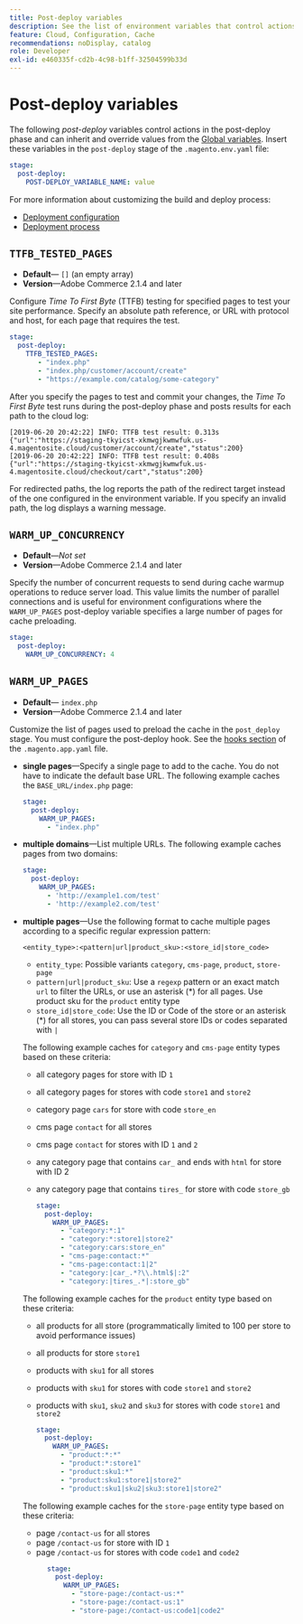```yaml
---
title: Post-deploy variables
description: See the list of environment variables that control actions in the Adobe Commerce on cloud infrastructure post-deploy phase.
feature: Cloud, Configuration, Cache
recommendations: noDisplay, catalog
role: Developer
exl-id: e460335f-cd2b-4c98-b1ff-32504599b33d
---
```

# Post-deploy variables

The following _post-deploy_ variables control actions in the post-deploy phase and can inherit and override values from the [Global variables](variables-global.md). Insert these variables in the `post-deploy` stage of the `.magento.env.yaml` file:

```yaml
stage:
  post-deploy:
    POST-DEPLOY_VARIABLE_NAME: value
```

For more information about customizing the build and deploy process:

- [Deployment configuration](configure-env-yaml.md)
- [Deployment process](../deploy/process.md)

## `TTFB_TESTED_PAGES`

-  **Default**— `[]` (an empty array)
-  **Version**—Adobe Commerce 2.1.4 and later

Configure _Time To First Byte_ (TTFB) testing for specified pages to test your site performance. Specify an absolute path reference, or URL with protocol and host, for each page that requires the test.

```yaml
stage:
  post-deploy:
    TTFB_TESTED_PAGES:
       - "index.php"
       - "index.php/customer/account/create"
       - "https://example.com/catalog/some-category"
```

After you specify the pages to test and commit your changes, the _Time To First Byte_ test runs during the post-deploy phase and posts results for each path to the cloud log:

```terminal
[2019-06-20 20:42:22] INFO: TTFB test result: 0.313s {"url":"https://staging-tkyicst-xkmwgjkwmwfuk.us-4.magentosite.cloud/customer/account/create","status":200}
[2019-06-20 20:42:22] INFO: TTFB test result: 0.408s {"url":"https://staging-tkyicst-xkmwgjkwmwfuk.us-4.magentosite.cloud/checkout/cart","status":200}
```

For redirected paths, the log reports the path of the redirect target instead of the one configured in the environment variable. If you specify an invalid path, the log displays a warning message.

## `WARM_UP_CONCURRENCY`

-  **Default**—_Not set_
-  **Version**—Adobe Commerce 2.1.4 and later

Specify the number of concurrent requests to send during cache warmup operations to reduce server load. This value limits the number of parallel connections and is useful for environment configurations where the `WARM_UP_PAGES` post-deploy variable specifies a large number of pages for cache preloading.

```yaml
stage:
  post-deploy:
    WARM_UP_CONCURRENCY: 4
```

## `WARM_UP_PAGES`

-  **Default**— `index.php`
-  **Version**—Adobe Commerce 2.1.4 and later

Customize the list of pages used to preload the cache in the `post_deploy` stage. You must configure the post-deploy hook. See the [hooks section](../application/hooks-property.md) of the `.magento.app.yaml` file.

-  **single pages**—Specify a single page to add to the cache. You do not have to indicate the default base URL. The following example caches the `BASE_URL/index.php` page:

   ```yaml
   stage:
     post-deploy:
       WARM_UP_PAGES:
         - "index.php"
   ```

-  **multiple domains**—List multiple URLs. The following example caches pages from two domains:

   ```yaml
   stage:
     post-deploy:
       WARM_UP_PAGES:
         - 'http://example1.com/test'
         - 'http://example2.com/test'
   ```

-  **multiple pages**—Use the following format to cache multiple pages according to a specific regular expression pattern:

   ```terminal
   <entity_type>:<pattern|url|product_sku>:<store_id|store_code>
   ```

   -  `entity_type`: Possible variants `category`, `cms-page`, `product`, `store-page`
   -  `pattern|url|product_sku`: Use a `regexp` pattern or an exact match `url` to filter the URLs, or use an asterisk (\*) for all pages. Use product sku for the `product` entity type
   -  `store_id|store_code`: Use the ID or Code of the store or an asterisk (\*) for all stores, you can pass several store IDs or codes separated with `|`

   The following example caches for `category` and `cms-page` entity types based on these criteria:
   -  all category pages for store with ID `1`
   -  all category pages for stores with code `store1` and `store2`
   -  category page `cars` for store with code `store_en`
   -  cms page `contact` for all stores
   -  cms page `contact` for stores with ID `1` and `2`
   -  any category page that contains `car_` and ends with `html` for store with ID 2
   -  any category page that contains `tires_` for store with code `store_gb`

      ```yaml
      stage:
        post-deploy:
          WARM_UP_PAGES:
            - "category:*:1"
            - "category:*:store1|store2"
            - "category:cars:store_en"
            - "cms-page:contact:*"
            - "cms-page:contact:1|2"
            - "category:|car_.*?\\.html$|:2"
            - "category:|tires_.*|:store_gb"
      ```

   The following example caches for the `product` entity type based on these criteria:
   -  all products for all store (programmatically limited to 100 per store to avoid performance issues)
   -  all products for store `store1`
   -  products with `sku1` for all stores
   -  products with `sku1` for stores with code `store1` and `store2`
   -  products with `sku1`, `sku2` and `sku3` for stores with code `store1` and `store2`

      ```yaml
      stage:
        post-deploy:
          WARM_UP_PAGES:
            - "product:*:*"
            - "product:*:store1"
            - "product:sku1:*"
            - "product:sku1:store1|store2"
            - "product:sku1|sku2|sku3:store1|store2"
      ```

   The following example caches for the `store-page` entity type based on these criteria:
   -  page `/contact-us` for all stores
   -  page `/contact-us` for store with ID `1`
   -  page `/contact-us` for stores with code `code1` and `code2`

   ```yaml
         stage:
           post-deploy:
             WARM_UP_PAGES:
               - "store-page:/contact-us:*"
               - "store-page:/contact-us:1"
               - "store-page:/contact-us:code1|code2"
   ```
